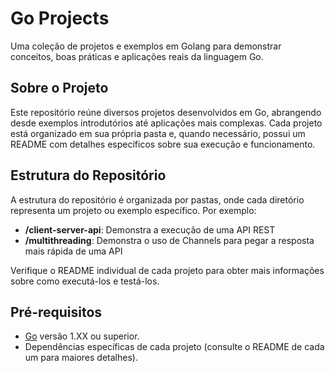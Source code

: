 # Go Projects

Uma coleção de projetos e exemplos em Golang para demonstrar conceitos, boas práticas e aplicações reais da linguagem Go.

## Sobre o Projeto

Este repositório reúne diversos projetos desenvolvidos em Go, abrangendo desde exemplos introdutórios até aplicações mais complexas. Cada projeto está organizado em sua própria pasta e, quando necessário, possui um README com detalhes específicos sobre sua execução e funcionamento.

## Estrutura do Repositório

A estrutura do repositório é organizada por pastas, onde cada diretório representa um projeto ou exemplo específico. Por exemplo:

- **/client-server-api**: Demonstra a execução de uma API REST
- **/multithreading**: Demonstra o uso de Channels para pegar a resposta mais rápida de uma API

Verifique o README individual de cada projeto para obter mais informações sobre como executá-los e testá-los.

## Pré-requisitos

- [Go](https://golang.org/) versão 1.XX ou superior.
- Dependências específicas de cada projeto (consulte o README de cada um para maiores detalhes).
